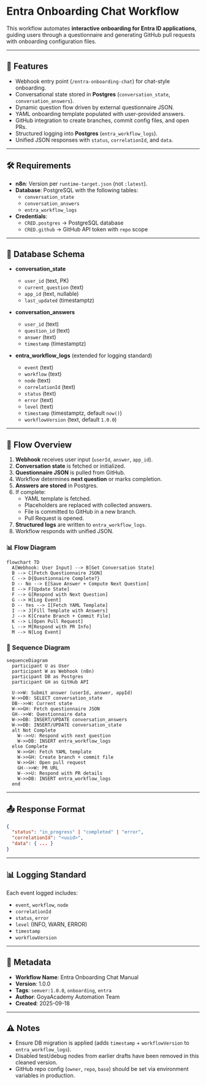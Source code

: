 # Entra Onboarding Chat Workflow

This workflow automates **interactive onboarding for Entra ID applications**, guiding users through a questionnaire and generating GitHub pull requests with onboarding configuration files.

---

## 🚀 Features
- Webhook entry point (`/entra-onboarding-chat`) for chat-style onboarding.
- Conversational state stored in **Postgres** (`conversation_state`, `conversation_answers`).
- Dynamic question flow driven by external questionnaire JSON.
- YAML onboarding template populated with user-provided answers.
- GitHub integration to create branches, commit config files, and open PRs.
- Structured logging into **Postgres** (`entra_workflow_logs`).
- Unified JSON responses with `status`, `correlationId`, and `data`.

---

## 🛠️ Requirements
- **n8n**: Version per `runtime-target.json` (not `:latest`).
- **Database**: PostgreSQL with the following tables:
  - `conversation_state`
  - `conversation_answers`
  - `entra_workflow_logs`
- **Credentials**:
  - `CRED.postgres` → PostgreSQL database
  - `CRED.github` → GitHub API token with `repo` scope

---

## 📂 Database Schema
- **conversation_state**
  - `user_id` (text, PK)
  - `current_question` (text)
  - `app_id` (text, nullable)
  - `last_updated` (timestamptz)

- **conversation_answers**
  - `user_id` (text)
  - `question_id` (text)
  - `answer` (text)
  - `timestamp` (timestamptz)

- **entra_workflow_logs** (extended for logging standard)
  - `event` (text)
  - `workflow` (text)
  - `node` (text)
  - `correlationId` (text)
  - `status` (text)
  - `error` (text)
  - `level` (text)
  - `timestamp` (timestamptz, default `now()`)
  - `workflowVersion` (text, default `1.0.0`)

---

## 🔄 Flow Overview
1. **Webhook** receives user input (`userId`, `answer`, `app_id`).
2. **Conversation state** is fetched or initialized.
3. **Questionnaire JSON** is pulled from GitHub.
4. Workflow determines **next question** or marks completion.
5. **Answers are stored** in Postgres.
6. If complete:
   - YAML template is fetched.
   - Placeholders are replaced with collected answers.
   - File is committed to GitHub in a new branch.
   - Pull Request is opened.
7. **Structured logs** are written to `entra_workflow_logs`.
8. Workflow responds with unified JSON.

### 📊 Flow Diagram
```mermaid
flowchart TD
  A[Webhook: User Input] --> B[Get Conversation State]
  B --> C[Fetch Questionnaire JSON]
  C --> D{Questionnaire Complete?}
  D -- No --> E[Save Answer + Compute Next Question]
  E --> F[Update State]
  F --> G[Respond with Next Question]
  G --> H[Log Event]
  D -- Yes --> I[Fetch YAML Template]
  I --> J[Fill Template with Answers]
  J --> K[Create Branch + Commit File]
  K --> L[Open Pull Request]
  L --> M[Respond with PR Info]
  M --> N[Log Event]
```

### 🔄 Sequence Diagram
```mermaid
sequenceDiagram
  participant U as User
  participant W as Webhook (n8n)
  participant DB as Postgres
  participant GH as GitHub API

  U->>W: Submit answer (userId, answer, appId)
  W->>DB: SELECT conversation_state
  DB-->>W: Current state
  W->>GH: Fetch questionnaire JSON
  GH-->>W: Questionnaire data
  W->>DB: INSERT/UPDATE conversation_answers
  W->>DB: INSERT/UPDATE conversation_state
  alt Not Complete
    W-->>U: Respond with next question
    W->>DB: INSERT entra_workflow_logs
  else Complete
    W->>GH: Fetch YAML template
    W->>GH: Create branch + commit file
    W->>GH: Open pull request
    GH-->>W: PR URL
    W-->>U: Respond with PR details
    W->>DB: INSERT entra_workflow_logs
  end
```

---

## 📤 Response Format
```json
{
  "status": "in_progress" | "completed" | "error",
  "correlationId": "<uuid>",
  "data": { ... }
}
```

---

## 📊 Logging Standard
Each event logged includes:
- `event`, `workflow`, `node`
- `correlationId`
- `status`, `error`
- `level` (INFO, WARN, ERROR)
- `timestamp`
- `workflowVersion`

---

## 📝 Metadata
- **Workflow Name**: Entra Onboarding Chat Manual
- **Version**: 1.0.0
- **Tags**: `semver:1.0.0`, `onboarding`, `entra`
- **Author**: GoyaAcademy Automation Team
- **Created**: 2025-09-18

---

## ⚠️ Notes
- Ensure DB migration is applied (adds `timestamp` + `workflowVersion` to `entra_workflow_logs`).
- Disabled test/debug nodes from earlier drafts have been removed in this cleaned version.
- GitHub repo config (`owner`, `repo`, `base`) should be set via environment variables in production.

